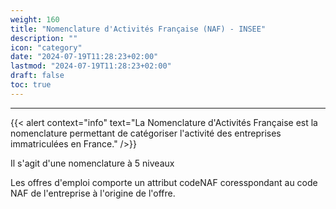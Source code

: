 ```yaml
---
weight: 160
title: "Nomenclature d'Activités Française (NAF) - INSEE"
description: ""
icon: "category"
date: "2024-07-19T11:28:23+02:00"
lastmod: "2024-07-19T11:28:23+02:00"
draft: false
toc: true
---
```


<hr>

{{< alert context="info" text="La Nomenclature d'Activités Française est la nomenclature permettant de catégoriser l'activité des entreprises immatriculées en France." />}}

Il s'agit d'une nomenclature à 5 niveaux

Les offres d'emploi comporte un attribut codeNAF coresspondant au code NAF de l'entreprise à l'origine de l'offre.